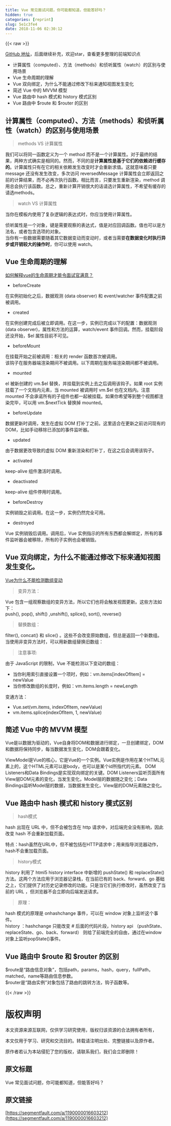 ```yaml
---
title: Vue 常见面试问题，你可能都知道，但能答好吗？
hidden: true
categories: [reprint]
slug: 5e1c3fe4
date: 2018-11-06 02:30:12
---
```


{{< raw >}}
<p><a href="https://github.com/tibaiwan/frontend-note/blob/master/Vue/Docs/Interview.md" rel="nofollow noreferrer" target="_blank">GitHub &#x5730;&#x5740;</a>&#xFF0C;&#x540E;&#x9762;&#x7EE7;&#x7EED;&#x8865;&#x5145;&#xFF0C;&#x6B22;&#x8FCE;star&#xFF0C;&#x67E5;&#x770B;&#x66F4;&#x591A;&#x6574;&#x7406;&#x7684;&#x524D;&#x7AEF;&#x77E5;&#x8BC6;&#x70B9;</p><ul><li>&#x8BA1;&#x7B97;&#x5C5E;&#x6027;&#xFF08;computed&#xFF09;&#x3001;&#x65B9;&#x6CD5;&#xFF08;methods&#xFF09;&#x548C;&#x4FA6;&#x542C;&#x5C5E;&#x6027;&#xFF08;watch&#xFF09;&#x7684;&#x533A;&#x522B;&#x4E0E;&#x4F7F;&#x7528;&#x573A;&#x666F;</li><li>Vue &#x751F;&#x547D;&#x5468;&#x671F;&#x7684;&#x7406;&#x89E3;</li><li>Vue &#x53CC;&#x5411;&#x7ED1;&#x5B9A;&#xFF0C;&#x4E3A;&#x4EC0;&#x4E48;&#x4E0D;&#x80FD;&#x901A;&#x8FC7;&#x4FEE;&#x6539;&#x4E0B;&#x6807;&#x6765;&#x901A;&#x77E5;&#x89C6;&#x56FE;&#x53D1;&#x751F;&#x53D8;&#x5316;</li><li>&#x7B80;&#x8FF0; Vue &#x4E2D;&#x7684; MVVM &#x6A21;&#x578B;</li><li>Vue &#x8DEF;&#x7531;&#x4E2D; hash &#x6A21;&#x5F0F;&#x548C; history &#x6A21;&#x5F0F;&#x533A;&#x522B;</li><li>Vue &#x8DEF;&#x7531;&#x4E2D; $route &#x548C; $router &#x7684;&#x533A;&#x522B;</li></ul><h2 id="articleHeader0">&#x8BA1;&#x7B97;&#x5C5E;&#x6027;&#xFF08;computed&#xFF09;&#x3001;&#x65B9;&#x6CD5;&#xFF08;methods&#xFF09;&#x548C;&#x4FA6;&#x542C;&#x5C5E;&#x6027;&#xFF08;watch&#xFF09;&#x7684;&#x533A;&#x522B;&#x4E0E;&#x4F7F;&#x7528;&#x573A;&#x666F;</h2><blockquote>methods VS &#x8BA1;&#x7B97;&#x5C5E;&#x6027;</blockquote><p>&#x6211;&#x4EEC;&#x53EF;&#x4EE5;&#x5C06;&#x540C;&#x4E00;&#x51FD;&#x6570;&#x5B9A;&#x4E49;&#x4E3A;&#x4E00;&#x4E2A; method &#x800C;&#x4E0D;&#x662F;&#x4E00;&#x4E2A;&#x8BA1;&#x7B97;&#x5C5E;&#x6027;&#x3002;&#x5BF9;&#x4E8E;&#x6700;&#x7EC8;&#x7684;&#x7ED3;&#x679C;&#xFF0C;&#x4E24;&#x79CD;&#x65B9;&#x5F0F;&#x786E;&#x5B9E;&#x662F;&#x76F8;&#x540C;&#x7684;&#x3002;&#x7136;&#x800C;&#xFF0C;&#x4E0D;&#x540C;&#x7684;&#x662F;<strong>&#x8BA1;&#x7B97;&#x5C5E;&#x6027;&#x662F;&#x57FA;&#x4E8E;&#x5B83;&#x4EEC;&#x7684;&#x4F9D;&#x8D56;&#x8FDB;&#x884C;&#x7F13;&#x5B58;&#x7684;</strong>&#x3002;&#x8BA1;&#x7B97;&#x5C5E;&#x6027;&#x53EA;&#x6709;&#x5728;&#x5B83;&#x7684;&#x76F8;&#x5173;&#x4F9D;&#x8D56;&#x53D1;&#x751F;&#x6539;&#x53D8;&#x65F6;&#x624D;&#x4F1A;&#x91CD;&#x65B0;&#x6C42;&#x503C;&#x3002;&#x8FD9;&#x5C31;&#x610F;&#x5473;&#x7740;&#x53EA;&#x8981; message &#x8FD8;&#x6CA1;&#x6709;&#x53D1;&#x751F;&#x6539;&#x53D8;&#xFF0C;&#x591A;&#x6B21;&#x8BBF;&#x95EE; reversedMessage &#x8BA1;&#x7B97;&#x5C5E;&#x6027;&#x4F1A;&#x7ACB;&#x5373;&#x8FD4;&#x56DE;&#x4E4B;&#x524D;&#x7684;&#x8BA1;&#x7B97;&#x7ED3;&#x679C;&#xFF0C;&#x800C;&#x4E0D;&#x5FC5;&#x518D;&#x6B21;&#x6267;&#x884C;&#x51FD;&#x6570;&#x3002;&#x76F8;&#x6BD4;&#x800C;&#x8A00;&#xFF0C;&#x53EA;&#x8981;&#x53D1;&#x751F;&#x91CD;&#x65B0;&#x6E32;&#x67D3;&#xFF0C;method &#x8C03;&#x7528;&#x603B;&#x4F1A;&#x6267;&#x884C;&#x8BE5;&#x51FD;&#x6570;&#x3002;&#x603B;&#x4E4B;&#xFF0C;&#x91CD;&#x65B0;&#x8BA1;&#x7B97;&#x5F00;&#x9500;&#x5F88;&#x5927;&#x7684;&#x8BDD;&#x8BF7;&#x9009;&#x8BA1;&#x7B97;&#x5C5E;&#x6027;&#xFF0C;&#x4E0D;&#x5E0C;&#x671B;&#x6709;&#x7F13;&#x5B58;&#x7684;&#x8BF7;&#x9009;methods&#x3002;</p><blockquote>watch VS &#x8BA1;&#x7B97;&#x5C5E;&#x6027;</blockquote><p>&#x5F53;&#x4F60;&#x5728;&#x6A21;&#x677F;&#x5185;&#x4F7F;&#x7528;&#x4E86;&#x590D;&#x6742;&#x903B;&#x8F91;&#x7684;&#x8868;&#x8FBE;&#x5F0F;&#x65F6;&#xFF0C;&#x4F60;&#x5E94;&#x5F53;&#x4F7F;&#x7528;&#x8BA1;&#x7B97;&#x5C5E;&#x6027;&#x3002;</p><p>&#x4FA6;&#x542C;&#x5C5E;&#x6027;&#x662F;&#x4E00;&#x4E2A;&#x5BF9;&#x8C61;&#xFF0C;&#x952E;&#x662F;&#x9700;&#x8981;&#x89C2;&#x5BDF;&#x7684;&#x8868;&#x8FBE;&#x5F0F;&#xFF0C;&#x503C;&#x662F;&#x5BF9;&#x5E94;&#x56DE;&#x8C03;&#x51FD;&#x6570;&#x3002;&#x503C;&#x4E5F;&#x53EF;&#x4EE5;&#x662F;&#x65B9;&#x6CD5;&#x540D;&#xFF0C;&#x6216;&#x8005;&#x5305;&#x542B;&#x9009;&#x9879;&#x7684;&#x5BF9;&#x8C61;&#x3002;<br>&#x5F53;&#x4F60;&#x6709;&#x4E00;&#x4E9B;&#x6570;&#x636E;&#x9700;&#x8981;&#x968F;&#x7740;&#x5176;&#x5B83;&#x6570;&#x636E;&#x53D8;&#x52A8;&#x800C;&#x53D8;&#x52A8;&#x65F6;&#xFF0C;&#x6216;&#x8005;&#x5F53;&#x9700;&#x8981;<strong>&#x5728;&#x6570;&#x636E;&#x53D8;&#x5316;&#x65F6;&#x6267;&#x884C;&#x5F02;&#x6B65;&#x6216;&#x5F00;&#x9500;&#x8F83;&#x5927;&#x7684;&#x64CD;&#x4F5C;&#x65F6;</strong>&#xFF0C;&#x4F60;&#x53EF;&#x4EE5;&#x4F7F;&#x7528; watch&#x3002;</p><h2 id="articleHeader1">Vue &#x751F;&#x547D;&#x5468;&#x671F;&#x7684;&#x7406;&#x89E3;</h2><p><a href="https://segmentfault.com/a/1190000014376915">&#x5982;&#x4F55;&#x89E3;&#x91CA;vue&#x7684;&#x751F;&#x547D;&#x5468;&#x671F;&#x624D;&#x80FD;&#x4EE4;&#x9762;&#x8BD5;&#x5B98;&#x6EE1;&#x610F;&#xFF1F;</a></p><ul><li>beforeCreate</li></ul><p>&#x5728;&#x5B9E;&#x4F8B;&#x521D;&#x59CB;&#x5316;&#x4E4B;&#x540E;&#xFF0C;&#x6570;&#x636E;&#x89C2;&#x6D4B; (data observer) &#x548C; event/watcher &#x4E8B;&#x4EF6;&#x914D;&#x7F6E;&#x4E4B;&#x524D;&#x88AB;&#x8C03;&#x7528;&#x3002;</p><ul><li>created</li></ul><p>&#x5728;&#x5B9E;&#x4F8B;&#x521B;&#x5EFA;&#x5B8C;&#x6210;&#x540E;&#x88AB;&#x7ACB;&#x5373;&#x8C03;&#x7528;&#x3002;&#x5728;&#x8FD9;&#x4E00;&#x6B65;&#xFF0C;&#x5B9E;&#x4F8B;&#x5DF2;&#x5B8C;&#x6210;&#x4EE5;&#x4E0B;&#x7684;&#x914D;&#x7F6E;&#xFF1A;&#x6570;&#x636E;&#x89C2;&#x6D4B; (data observer)&#xFF0C;&#x5C5E;&#x6027;&#x548C;&#x65B9;&#x6CD5;&#x7684;&#x8FD0;&#x7B97;&#xFF0C;watch/event &#x4E8B;&#x4EF6;&#x56DE;&#x8C03;&#x3002;&#x7136;&#x800C;&#xFF0C;&#x6302;&#x8F7D;&#x9636;&#x6BB5;&#x8FD8;&#x6CA1;&#x5F00;&#x59CB;&#xFF0C;$el &#x5C5E;&#x6027;&#x76EE;&#x524D;&#x4E0D;&#x53EF;&#x89C1;&#x3002;</p><ul><li>beforeMount</li></ul><p>&#x5728;&#x6302;&#x8F7D;&#x5F00;&#x59CB;&#x4E4B;&#x524D;&#x88AB;&#x8C03;&#x7528;&#xFF1A;&#x76F8;&#x5173;&#x7684; render &#x51FD;&#x6570;&#x9996;&#x6B21;&#x88AB;&#x8C03;&#x7528;&#x3002;<br>&#x8BE5;&#x94A9;&#x5B50;&#x5728;&#x670D;&#x52A1;&#x5668;&#x7AEF;&#x6E32;&#x67D3;&#x671F;&#x95F4;&#x4E0D;&#x88AB;&#x8C03;&#x7528;&#x3002;&#x4EE5;&#x4E0B;&#x5468;&#x671F;&#x5728;&#x670D;&#x52A1;&#x7AEF;&#x6E32;&#x67D3;&#x671F;&#x95F4;&#x90FD;&#x4E0D;&#x88AB;&#x8C03;&#x7528;&#x3002;</p><ul><li>mounted</li></ul><p>el &#x88AB;&#x65B0;&#x521B;&#x5EFA;&#x7684; vm.$el &#x66FF;&#x6362;&#xFF0C;&#x5E76;&#x6302;&#x8F7D;&#x5230;&#x5B9E;&#x4F8B;&#x4E0A;&#x53BB;&#x4E4B;&#x540E;&#x8C03;&#x7528;&#x8BE5;&#x94A9;&#x5B50;&#x3002;&#x5982;&#x679C; root &#x5B9E;&#x4F8B;&#x6302;&#x8F7D;&#x4E86;&#x4E00;&#x4E2A;&#x6587;&#x6863;&#x5185;&#x5143;&#x7D20;&#xFF0C;&#x5F53; mounted &#x88AB;&#x8C03;&#x7528;&#x65F6; vm.$el &#x4E5F;&#x5728;&#x6587;&#x6863;&#x5185;&#x3002;&#x6CE8;&#x610F; mounted &#x4E0D;&#x4F1A;&#x627F;&#x8BFA;&#x6240;&#x6709;&#x7684;&#x5B50;&#x7EC4;&#x4EF6;&#x4E5F;&#x90FD;&#x4E00;&#x8D77;&#x88AB;&#x6302;&#x8F7D;&#x3002;&#x5982;&#x679C;&#x4F60;&#x5E0C;&#x671B;&#x7B49;&#x5230;&#x6574;&#x4E2A;&#x89C6;&#x56FE;&#x90FD;&#x6E32;&#x67D3;&#x5B8C;&#x6BD5;&#xFF0C;&#x53EF;&#x4EE5;&#x7528; vm.$nextTick &#x66FF;&#x6362;&#x6389; mounted&#x3002;</p><ul><li>beforeUpdate</li></ul><p>&#x6570;&#x636E;&#x66F4;&#x65B0;&#x65F6;&#x8C03;&#x7528;&#xFF0C;&#x53D1;&#x751F;&#x5728;&#x865A;&#x62DF; DOM &#x6253;&#x8865;&#x4E01;&#x4E4B;&#x524D;&#x3002;&#x8FD9;&#x91CC;&#x9002;&#x5408;&#x5728;&#x66F4;&#x65B0;&#x4E4B;&#x524D;&#x8BBF;&#x95EE;&#x73B0;&#x6709;&#x7684; DOM&#xFF0C;&#x6BD4;&#x5982;&#x624B;&#x52A8;&#x79FB;&#x9664;&#x5DF2;&#x6DFB;&#x52A0;&#x7684;&#x4E8B;&#x4EF6;&#x76D1;&#x542C;&#x5668;&#x3002;</p><ul><li>updated</li></ul><p>&#x7531;&#x4E8E;&#x6570;&#x636E;&#x66F4;&#x6539;&#x5BFC;&#x81F4;&#x7684;&#x865A;&#x62DF; DOM &#x91CD;&#x65B0;&#x6E32;&#x67D3;&#x548C;&#x6253;&#x8865;&#x4E01;&#xFF0C;&#x5728;&#x8FD9;&#x4E4B;&#x540E;&#x4F1A;&#x8C03;&#x7528;&#x8BE5;&#x94A9;&#x5B50;&#x3002;</p><ul><li>activated</li></ul><p>keep-alive &#x7EC4;&#x4EF6;&#x6FC0;&#x6D3B;&#x65F6;&#x8C03;&#x7528;&#x3002;</p><ul><li>deactivated</li></ul><p>keep-alive &#x7EC4;&#x4EF6;&#x505C;&#x7528;&#x65F6;&#x8C03;&#x7528;&#x3002;</p><ul><li>beforeDestroy</li></ul><p>&#x5B9E;&#x4F8B;&#x9500;&#x6BC1;&#x4E4B;&#x524D;&#x8C03;&#x7528;&#x3002;&#x5728;&#x8FD9;&#x4E00;&#x6B65;&#xFF0C;&#x5B9E;&#x4F8B;&#x4ECD;&#x7136;&#x5B8C;&#x5168;&#x53EF;&#x7528;&#x3002;</p><ul><li>destroyed</li></ul><p>Vue &#x5B9E;&#x4F8B;&#x9500;&#x6BC1;&#x540E;&#x8C03;&#x7528;&#x3002;&#x8C03;&#x7528;&#x540E;&#xFF0C;Vue &#x5B9E;&#x4F8B;&#x6307;&#x793A;&#x7684;&#x6240;&#x6709;&#x4E1C;&#x897F;&#x90FD;&#x4F1A;&#x89E3;&#x7ED1;&#x5B9A;&#xFF0C;&#x6240;&#x6709;&#x7684;&#x4E8B;&#x4EF6;&#x76D1;&#x542C;&#x5668;&#x4F1A;&#x88AB;&#x79FB;&#x9664;&#xFF0C;&#x6240;&#x6709;&#x7684;&#x5B50;&#x5B9E;&#x4F8B;&#x4E5F;&#x4F1A;&#x88AB;&#x9500;&#x6BC1;&#x3002;</p><h2 id="articleHeader2">Vue &#x53CC;&#x5411;&#x7ED1;&#x5B9A;&#xFF0C;&#x4E3A;&#x4EC0;&#x4E48;&#x4E0D;&#x80FD;&#x901A;&#x8FC7;&#x4FEE;&#x6539;&#x4E0B;&#x6807;&#x6765;&#x901A;&#x77E5;&#x89C6;&#x56FE;&#x53D1;&#x751F;&#x53D8;&#x5316;&#x3002;</h2><p><a href="https://segmentfault.com/a/1190000015783546" target="_blank">Vue&#x4E3A;&#x4EC0;&#x4E48;&#x4E0D;&#x80FD;&#x68C0;&#x6D4B;&#x6570;&#x7EC4;&#x53D8;&#x52A8;</a></p><blockquote>&#x53D8;&#x5F02;&#x65B9;&#x6CD5;&#xFF1A;</blockquote><p>Vue &#x5305;&#x542B;&#x4E00;&#x7EC4;&#x89C2;&#x5BDF;&#x6570;&#x7EC4;&#x7684;&#x53D8;&#x5F02;&#x65B9;&#x6CD5;&#xFF0C;&#x6240;&#x4EE5;&#x5B83;&#x4EEC;&#x4E5F;&#x5C06;&#x4F1A;&#x89E6;&#x53D1;&#x89C6;&#x56FE;&#x66F4;&#x65B0;&#x3002;&#x8FD9;&#x4E9B;&#x65B9;&#x6CD5;&#x5982;&#x4E0B;&#xFF1A;<br>push(), pop(), shift() ,unshift(), splice(), sort(), reverse()</p><blockquote>&#x66FF;&#x6362;&#x6570;&#x7EC4;&#xFF1A;</blockquote><p>filter(), concat() &#x548C; slice() &#x3002;&#x8FD9;&#x4E9B;&#x4E0D;&#x4F1A;&#x6539;&#x53D8;&#x539F;&#x59CB;&#x6570;&#x7EC4;&#xFF0C;&#x4F46;&#x603B;&#x662F;&#x8FD4;&#x56DE;&#x4E00;&#x4E2A;&#x65B0;&#x6570;&#x7EC4;&#x3002;&#x5F53;&#x4F7F;&#x7528;&#x975E;&#x53D8;&#x5F02;&#x65B9;&#x6CD5;&#x65F6;&#xFF0C;&#x53EF;&#x4EE5;&#x7528;&#x65B0;&#x6570;&#x7EC4;&#x66FF;&#x6362;&#x65E7;&#x6570;&#x7EC4;&#xFF1A;</p><blockquote>&#x6CE8;&#x610F;&#x4E8B;&#x9879;:</blockquote><p>&#x7531;&#x4E8E; JavaScript &#x7684;&#x9650;&#x5236;&#xFF0C;Vue &#x4E0D;&#x80FD;&#x68C0;&#x6D4B;&#x4EE5;&#x4E0B;&#x53D8;&#x52A8;&#x7684;&#x6570;&#x7EC4;&#xFF1A;</p><ul><li>&#x5F53;&#x4F60;&#x5229;&#x7528;&#x7D22;&#x5F15;&#x76F4;&#x63A5;&#x8BBE;&#x7F6E;&#x4E00;&#x4E2A;&#x9879;&#x65F6;&#xFF0C;&#x4F8B;&#x5982;&#xFF1A;vm.items[indexOfItem] = newValue</li><li>&#x5F53;&#x4F60;&#x4FEE;&#x6539;&#x6570;&#x7EC4;&#x7684;&#x957F;&#x5EA6;&#x65F6;&#xFF0C;&#x4F8B;&#x5982;&#xFF1A;vm.items.length = newLength</li></ul><p>&#x53D8;&#x901A;&#x65B9;&#x6CD5;&#xFF1A;</p><ul><li>Vue.set(vm.items, indexOfItem, newValue)</li><li>vm.items.splice(indexOfItem, 1, newValue)</li></ul><h2 id="articleHeader3">&#x7B80;&#x8FF0; Vue &#x4E2D;&#x7684; MVVM &#x6A21;&#x578B;</h2><p>Vue&#x662F;&#x4EE5;&#x6570;&#x636E;&#x4E3A;&#x9A71;&#x52A8;&#x7684;&#xFF0C;Vue&#x81EA;&#x8EAB;&#x5C06;DOM&#x548C;&#x6570;&#x636E;&#x8FDB;&#x884C;&#x7ED1;&#x5B9A;&#xFF0C;&#x4E00;&#x65E6;&#x521B;&#x5EFA;&#x7ED1;&#x5B9A;&#xFF0C;DOM&#x548C;&#x6570;&#x636E;&#x5C06;&#x4FDD;&#x6301;&#x540C;&#x6B65;&#xFF0C;&#x6BCF;&#x5F53;&#x6570;&#x636E;&#x53D1;&#x751F;&#x53D8;&#x5316;&#xFF0C;DOM&#x4F1A;&#x8DDF;&#x7740;&#x53D8;&#x5316;&#x3002;</p><p>ViewModel&#x662F;Vue&#x7684;&#x6838;&#x5FC3;&#xFF0C;&#x5B83;&#x662F;Vue&#x7684;&#x4E00;&#x4E2A;&#x5B9E;&#x4F8B;&#x3002;Vue&#x5B9E;&#x4F8B;&#x662F;&#x4F5C;&#x7528;&#x5728;&#x67D0;&#x4E2A;HTML&#x5143;&#x7D20;&#x4E0A;&#x7684;&#xFF0C;&#x8FD9;&#x4E2A;HTML&#x5143;&#x7D20;&#x53EF;&#x4EE5;&#x662F;body&#xFF0C;&#x4E5F;&#x53EF;&#x4EE5;&#x662F;&#x67D0;&#x4E2A;id&#x6240;&#x6307;&#x4EE3;&#x7684;&#x5143;&#x7D20;&#x3002; DOM Listeners&#x548C;Data Bindings&#x662F;&#x5B9E;&#x73B0;&#x53CC;&#x5411;&#x7ED1;&#x5B9A;&#x7684;&#x5173;&#x952E;&#x3002;DOM Listeners&#x76D1;&#x542C;&#x9875;&#x9762;&#x6240;&#x6709;View&#x5C42;DOM&#x5143;&#x7D20;&#x7684;&#x53D8;&#x5316;&#xFF0C;&#x5F53;&#x53D1;&#x751F;&#x53D8;&#x5316;&#xFF0C;Model&#x5C42;&#x7684;&#x6570;&#x636E;&#x968F;&#x4E4B;&#x53D8;&#x5316;&#xFF1B;Data Bindings&#x76D1;&#x542C;Model&#x5C42;&#x7684;&#x6570;&#x636E;&#xFF0C;&#x5F53;&#x6570;&#x636E;&#x53D1;&#x751F;&#x53D8;&#x5316;&#xFF0C;View&#x5C42;&#x7684;DOM&#x5143;&#x7D20;&#x968F;&#x4E4B;&#x53D8;&#x5316;&#x3002;</p><h2 id="articleHeader4">Vue &#x8DEF;&#x7531;&#x4E2D; hash &#x6A21;&#x5F0F;&#x548C; history &#x6A21;&#x5F0F;&#x533A;&#x522B;</h2><blockquote>hash&#x6A21;&#x5F0F;</blockquote><p>hash &#x51FA;&#x73B0;&#x5728; URL &#x4E2D;&#xFF0C;&#x4F46;&#x4E0D;&#x4F1A;&#x88AB;&#x5305;&#x542B;&#x5728; http &#x8BF7;&#x6C42;&#x4E2D;&#xFF0C;&#x5BF9;&#x540E;&#x7AEF;&#x5B8C;&#x5168;&#x6CA1;&#x6709;&#x5F71;&#x54CD;&#xFF0C;&#x56E0;&#x6B64;&#x6539;&#x53D8; hash &#x4E0D;&#x4F1A;&#x91CD;&#x65B0;&#x52A0;&#x8F7D;&#x9875;&#x9762;&#x3002;</p><p>&#x7279;&#x70B9;&#xFF1A;hash&#x867D;&#x7136;&#x5728;URL&#x4E2D;&#xFF0C;&#x4F46;&#x4E0D;&#x88AB;&#x5305;&#x62EC;&#x5728;HTTP&#x8BF7;&#x6C42;&#x4E2D;&#xFF1B;&#x7528;&#x6765;&#x6307;&#x5BFC;&#x6D4F;&#x89C8;&#x5668;&#x52A8;&#x4F5C;&#xFF0C;hash&#x4E0D;&#x4F1A;&#x91CD;&#x52A0;&#x8F7D;&#x9875;&#x9762;&#x3002;</p><blockquote>history&#x6A21;&#x5F0F;</blockquote><p>history &#x5229;&#x7528;&#x4E86; html5 history interface &#x4E2D;&#x65B0;&#x589E;&#x7684; pushState() &#x548C; replaceState() &#x65B9;&#x6CD5;&#x3002;&#x8FD9;&#x4E24;&#x4E2A;&#x65B9;&#x6CD5;&#x5E94;&#x7528;&#x4E8E;&#x6D4F;&#x89C8;&#x5668;&#x8BB0;&#x5F55;&#x6808;&#xFF0C;&#x5728;&#x5F53;&#x524D;&#x5DF2;&#x6709;&#x7684; back&#x3001;forward&#x3001;go &#x57FA;&#x7840;&#x4E4B;&#x4E0A;&#xFF0C;&#x5B83;&#x4EEC;&#x63D0;&#x4F9B;&#x4E86;&#x5BF9;&#x5386;&#x53F2;&#x8BB0;&#x5F55;&#x4FEE;&#x6539;&#x7684;&#x529F;&#x80FD;&#x3002;&#x53EA;&#x662F;&#x5F53;&#x5B83;&#x4EEC;&#x6267;&#x884C;&#x4FEE;&#x6539;&#x65F6;&#xFF0C;&#x867D;&#x7136;&#x6539;&#x53D8;&#x4E86;&#x5F53;&#x524D;&#x7684; URL &#xFF0C;&#x4F46;&#x6D4F;&#x89C8;&#x5668;&#x4E0D;&#x4F1A;&#x7ACB;&#x5373;&#x5411;&#x540E;&#x7AEF;&#x53D1;&#x9001;&#x8BF7;&#x6C42;&#x3002;</p><blockquote>&#x539F;&#x7406;&#xFF1A;</blockquote><p>hash &#x6A21;&#x5F0F;&#x7684;&#x539F;&#x7406;&#x662F; onhashchange &#x4E8B;&#x4EF6;&#xFF0C;&#x53EF;&#x4EE5;&#x5728; window &#x5BF9;&#x8C61;&#x4E0A;&#x76D1;&#x542C;&#x8FD9;&#x4E2A;&#x4E8B;&#x4EF6;&#x3002;<br>history &#xFF1A;hashchange &#x53EA;&#x80FD;&#x6539;&#x53D8; # &#x540E;&#x9762;&#x7684;&#x4EE3;&#x7801;&#x7247;&#x6BB5;&#xFF0C;history api &#xFF08;pushState&#x3001;replaceState&#x3001;go&#x3001;back&#x3001;forward&#xFF09; &#x5219;&#x7ED9;&#x4E86;&#x524D;&#x7AEF;&#x5B8C;&#x5168;&#x7684;&#x81EA;&#x7531;&#xFF0C;&#x901A;&#x8FC7;&#x5728;window&#x5BF9;&#x8C61;&#x4E0A;&#x76D1;&#x542C;popState()&#x4E8B;&#x4EF6;&#x3002;</p><h2 id="articleHeader5">Vue &#x8DEF;&#x7531;&#x4E2D; $route &#x548C; $router &#x7684;&#x533A;&#x522B;</h2><p>$route&#x662F;&#x201C;&#x8DEF;&#x7531;&#x4FE1;&#x606F;&#x5BF9;&#x8C61;&#x201D;&#xFF0C;&#x5305;&#x62EC;path&#xFF0C;params&#xFF0C;hash&#xFF0C;query&#xFF0C;fullPath&#xFF0C;matched&#xFF0C;name&#x7B49;&#x8DEF;&#x7531;&#x4FE1;&#x606F;&#x53C2;&#x6570;&#x3002;<br>$router&#x662F;&#x201C;&#x8DEF;&#x7531;&#x5B9E;&#x4F8B;&#x201D;&#x5BF9;&#x8C61;&#x5305;&#x62EC;&#x4E86;&#x8DEF;&#x7531;&#x7684;&#x8DF3;&#x8F6C;&#x65B9;&#x6CD5;&#xFF0C;&#x94A9;&#x5B50;&#x51FD;&#x6570;&#x7B49;&#x3002;</p>
{{< /raw >}}

# 版权声明
本文资源来源互联网，仅供学习研究使用，版权归该资源的合法拥有者所有，

本文仅用于学习、研究和交流目的。转载请注明出处、完整链接以及原作者。 

原作者若认为本站侵犯了您的版权，请联系我们，我们会立即删除！

## 原文标题
Vue 常见面试问题，你可能都知道，但能答好吗？

## 原文链接
[https://segmentfault.com/a/1190000016603212](https://segmentfault.com/a/1190000016603212)

